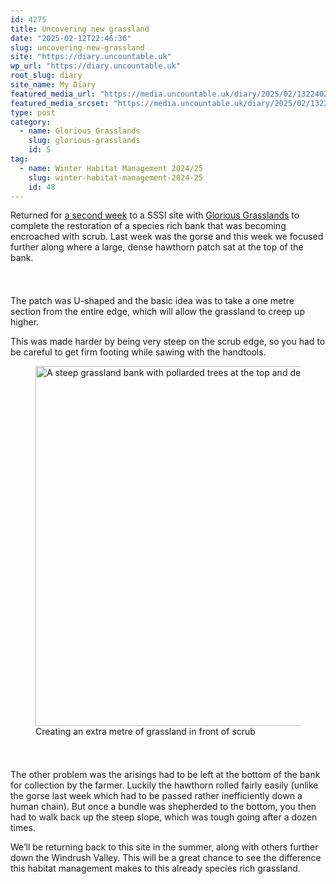 ```yaml
---
id: 4275
title: Uncovering new grassland
date: "2025-02-12T22:46:36"
slug: uncovering-new-grassland
site: "https://diary.uncountable.uk"
wp_url: "https://diary.uncountable.uk"
root_slug: diary
site_name: My Diary
featured_media_url: "https://media.uncountable.uk/diary/2025/02/13224029/IMG20250212135009.webp"
featured_media_srcset: "https://media.uncountable.uk/diary/2025/02/13224029/IMG20250212135009-300x169.webp 300w, https://media.uncountable.uk/diary/2025/02/13224029/IMG20250212135009-1024x576.webp 1024w, https://media.uncountable.uk/diary/2025/02/13224029/IMG20250212135009-150x150.webp 150w, https://media.uncountable.uk/diary/2025/02/13224029/IMG20250212135009-640x360.webp 640w, https://media.uncountable.uk/diary/2025/02/13224029/IMG20250212135009.webp 2177w"
type: post
category:
  - name: Glorious Grasslands
    slug: glorious-grasslands
    id: 5
tag:
  - name: Winter Habitat Management 2024/25
    slug: winter-habitat-management-2024-25
    id: 48
---
```



<p>Returned for <a href="https://diary.uncountable.uk/2025/02/rolling-with-gorse/" data-type="post" data-id="4243">a second week</a> to a SSSI site with <a href="https://www.cotswolds-nl.org.uk/looking-after/our-grasslands-projects/glorious-cotswolds-grasslands/">Glorious Grasslands</a> to complete the restoration of a species rich bank that was becoming encroached with scrub.  Last week was the gorse and this week we focused further along where a large, dense hawthorn patch sat at the top of the bank.</p>


<style>.kb-row-layout-id4275_cb1a14-4d > .kt-row-column-wrap{align-content:start;}:where(.kb-row-layout-id4275_cb1a14-4d > .kt-row-column-wrap) > .wp-block-kadence-column{justify-content:start;}.kb-row-layout-id4275_cb1a14-4d > .kt-row-column-wrap{column-gap:var(--global-kb-gap-md, 2rem);row-gap:var(--global-kb-gap-md, 2rem);padding-top:var(--global-kb-spacing-sm, 1.5rem);padding-bottom:var(--global-kb-spacing-sm, 1.5rem);grid-template-columns:repeat(2, minmax(0, 1fr));}.kb-row-layout-id4275_cb1a14-4d > .kt-row-layout-overlay{opacity:0.30;}@media all and (max-width: 1024px){.kb-row-layout-id4275_cb1a14-4d > .kt-row-column-wrap{grid-template-columns:repeat(2, minmax(0, 1fr));}}@media all and (max-width: 767px){.kb-row-layout-id4275_cb1a14-4d > .kt-row-column-wrap{grid-template-columns:minmax(0, 1fr);}.kb-row-layout-id4275_cb1a14-4d > .kt-row-column-wrap > .wp-block-kadence-column:nth-of-type(1){order:2;}.kb-row-layout-id4275_cb1a14-4d > .kt-row-column-wrap > .wp-block-kadence-column:nth-of-type(2){order:1;}.kb-row-layout-id4275_cb1a14-4d > .kt-row-column-wrap > .wp-block-kadence-column:nth-of-type(3){order:12;}.kb-row-layout-id4275_cb1a14-4d > .kt-row-column-wrap > .wp-block-kadence-column:nth-of-type(4){order:11;}.kb-row-layout-id4275_cb1a14-4d > .kt-row-column-wrap > .wp-block-kadence-column:nth-of-type(5){order:22;}.kb-row-layout-id4275_cb1a14-4d > .kt-row-column-wrap > .wp-block-kadence-column:nth-of-type(6){order:21;}.kb-row-layout-id4275_cb1a14-4d > .kt-row-column-wrap > .wp-block-kadence-column:nth-of-type(7){order:32;}.kb-row-layout-id4275_cb1a14-4d > .kt-row-column-wrap > .wp-block-kadence-column:nth-of-type(8){order:31;}}</style><div class="kb-row-layout-wrap kb-row-layout-id4275_cb1a14-4d alignnone wp-block-kadence-rowlayout"><div class="kt-row-column-wrap kt-has-2-columns kt-row-layout-equal kt-tab-layout-inherit kt-mobile-layout-row kt-row-valign-top">
<style>.kadence-column4275_a072f6-d8 > .kt-inside-inner-col,.kadence-column4275_a072f6-d8 > .kt-inside-inner-col:before{border-top-left-radius:0px;border-top-right-radius:0px;border-bottom-right-radius:0px;border-bottom-left-radius:0px;}.kadence-column4275_a072f6-d8 > .kt-inside-inner-col{column-gap:var(--global-kb-gap-sm, 1rem);}.kadence-column4275_a072f6-d8 > .kt-inside-inner-col{flex-direction:column;}.kadence-column4275_a072f6-d8 > .kt-inside-inner-col > .aligncenter{width:100%;}.kadence-column4275_a072f6-d8 > .kt-inside-inner-col:before{opacity:0.3;}.kadence-column4275_a072f6-d8{position:relative;}@media all and (max-width: 1024px){.kadence-column4275_a072f6-d8 > .kt-inside-inner-col{flex-direction:column;justify-content:center;}}@media all and (max-width: 767px){.kadence-column4275_a072f6-d8 > .kt-inside-inner-col{flex-direction:column;justify-content:center;}}</style>
<div class="wp-block-kadence-column kadence-column4275_a072f6-d8"><div class="kt-inside-inner-col">
<p>The patch was U-shaped and the basic idea was to take a one metre section from the entire edge, which will allow the grassland to creep up higher.</p>



<p>This was made harder by being very steep on the scrub edge, so you had to be careful to get firm footing while sawing with the handtools.</p>
</div></div>


<style>.kadence-column4275_33167a-12 > .kt-inside-inner-col,.kadence-column4275_33167a-12 > .kt-inside-inner-col:before{border-top-left-radius:0px;border-top-right-radius:0px;border-bottom-right-radius:0px;border-bottom-left-radius:0px;}.kadence-column4275_33167a-12 > .kt-inside-inner-col{column-gap:var(--global-kb-gap-sm, 1rem);}.kadence-column4275_33167a-12 > .kt-inside-inner-col{flex-direction:column;}.kadence-column4275_33167a-12 > .kt-inside-inner-col > .aligncenter{width:100%;}.kadence-column4275_33167a-12 > .kt-inside-inner-col:before{opacity:0.3;}.kadence-column4275_33167a-12{position:relative;}@media all and (max-width: 1024px){.kadence-column4275_33167a-12 > .kt-inside-inner-col{flex-direction:column;justify-content:center;}}@media all and (max-width: 767px){.kadence-column4275_33167a-12 > .kt-inside-inner-col{flex-direction:column;justify-content:center;}}</style>
<div class="wp-block-kadence-column kadence-column4275_33167a-12"><div class="kt-inside-inner-col">
<figure class="wp-block-image size-large"><img loading="lazy" decoding="async" width="1024" height="576" src="https://media.uncountable.uk/diary/2025/02/13224040/IMG20250212134812-1024x576.webp" alt="A steep grassland bank with pollarded trees at the top and dense scrub behind" class="wp-image-4274" srcset="https://media.uncountable.uk/diary/2025/02/13224040/IMG20250212134812-1024x576.webp 1024w, https://media.uncountable.uk/diary/2025/02/13224040/IMG20250212134812-300x169.webp 300w, https://media.uncountable.uk/diary/2025/02/13224040/IMG20250212134812-640x360.webp 640w, https://media.uncountable.uk/diary/2025/02/13224040/IMG20250212134812.webp 1763w" sizes="auto, (max-width: 1024px) 100vw, 1024px" /><figcaption class="wp-element-caption">Creating an extra metre of grassland in front of scrub</figcaption></figure>
</div></div>

</div></div>


<p>The other problem was the arisings had to be left at the bottom of the bank for collection by the farmer.  Luckily the hawthorn rolled fairly easily (unlike the gorse last week which had to be passed rather inefficiently down a human chain).  But once a bundle was shepherded to the bottom, you then had to walk back up the steep slope, which was tough going after a dozen times.</p>



<p>We&#8217;ll be returning back to this site in the summer, along with others further down the Windrush Valley.  This will be a great chance to see the difference this habitat management makes to this already species rich grassland.</p>
